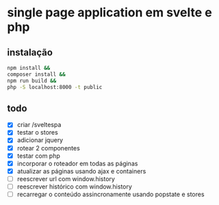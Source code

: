 # single page application em svelte e php

## instalação

```bash
npm install &&
composer install &&
npm run build &&
php -S localhost:8000 -t public
```

## todo
- [x] criar /sveltespa
- [x] testar o stores
- [x] adicionar jquery
- [x] rotear 2 componentes
- [x] testar com php
- [x] incorporar o roteador em todas as páginas
- [x] atualizar as páginas usando ajax e containers
- [ ] reescrever url com window.history
- [ ] reescrever histórico com window.history
- [ ] recarregar o conteúdo assincronamente usando popstate e stores
